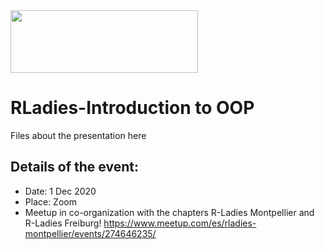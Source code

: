 <img src="https://github.com/rladies/starter-kit/blob/master/logo/R-LadiesGlobal_RBG_online_LogoWithText_Horizontal.png" data-canonical-src="https://github.com/rladies/starter-kit/blob/master/logo/R-LadiesGlobal_RBG_online_LogoWithText_Horizontal.png" width="300" height="100" />

# RLadies-Introduction to OOP
Files about the presentation here

## Details of the event:
- Date: 1 Dec 2020
- Place: Zoom
- Meetup in co-organization with the chapters R-Ladies Montpellier and R-Ladies Freiburg! 
https://www.meetup.com/es/rladies-montpellier/events/274646235/
